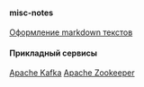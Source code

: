 #### misc-notes
[Оформление markdown текстов](./tools/markdown.txt)

#### Прикладный сервисы
[Apache Kafka](./unix_services/apache_kafka.md)
[Apache Zookeeper](./unix_services/apache_Zookeeper.md)
